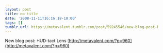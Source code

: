 ```yaml
---
layout: post
title: no title
date: '2008-11-11T16:16:18-10:00'
tags: []
tumblr_url: https://metavalent.tumblr.com/post/59245546/new-blog-post-hud-tact-lens
---
```

New blog post: HUD-tact Lens [http://metavalent.com/?p=960](http://metavalent.com/?p=960)


